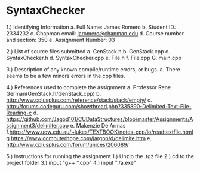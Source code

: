 # SyntaxChecker
1.) Identifying Information
  a. Full Name: James Romero
  b. Student ID: 2334232
  c. Chapman email: jaromero@chapman.edu
  d. Course number and section: 350
  e. Assignment Number: 03



2.) List of source files submitted
  a. GenStack.h
  b. GenStack.cpp
  c. SyntaxChecker.h
  d. SyntaxChecker.cpp
  e. File.h
  f. File.cpp
  G. main.cpp



3.) Description of any known compile/runtime errors, or bugs.
  a. There seems to  be a few minors errors in the cpp files.

4.) References used to complete the assignment
  a.  Professor  Rene German(GenStack.h/GenStack.cpp)
  b. http://www.cplusplus.com/reference/stack/stack/empty/
  c. http://forums.codeguru.com/showthread.php?335890-Delimited-Text-File-Reading-c
  d. https://github.com/Jagod101/CUDataStructures/blob/master/Assignments/Assignment3/delimiter.cpp
  e. Makenzie De Armas
  f.https://www.uow.edu.au/~lukes/TEXTBOOK/notes-cpp/io/readtextfile.html
  g.https://www.computerhope.com/jargon/d/delimite.htm
  e. http://www.cplusplus.com/forum/unices/206089/



5.) Instructions for running the assignment
  1.) Unzip the .tgz file
  2.) cd to the project folder
  3.) input "g++ *.cpp"
  4.) input "./a.exe"
